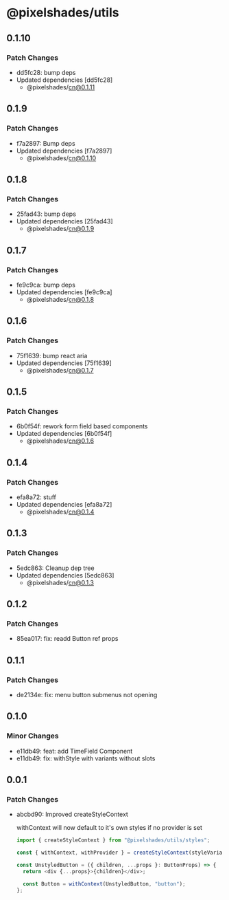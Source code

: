 # @pixelshades/utils

## 0.1.10

### Patch Changes

- dd5fc28: bump deps
- Updated dependencies [dd5fc28]
  - @pixelshades/cn@0.1.11

## 0.1.9

### Patch Changes

- f7a2897: Bump deps
- Updated dependencies [f7a2897]
  - @pixelshades/cn@0.1.10

## 0.1.8

### Patch Changes

- 25fad43: bump deps
- Updated dependencies [25fad43]
  - @pixelshades/cn@0.1.9

## 0.1.7

### Patch Changes

- fe9c9ca: bump deps
- Updated dependencies [fe9c9ca]
  - @pixelshades/cn@0.1.8

## 0.1.6

### Patch Changes

- 75f1639: bump react aria
- Updated dependencies [75f1639]
  - @pixelshades/cn@0.1.7

## 0.1.5

### Patch Changes

- 6b0f54f: rework form field based components
- Updated dependencies [6b0f54f]
  - @pixelshades/cn@0.1.6

## 0.1.4

### Patch Changes

- efa8a72: stuff
- Updated dependencies [efa8a72]
  - @pixelshades/cn@0.1.4

## 0.1.3

### Patch Changes

- 5edc863: Cleanup dep tree
- Updated dependencies [5edc863]
  - @pixelshades/cn@0.1.3

## 0.1.2

### Patch Changes

- 85ea017: fix: readd Button ref props

## 0.1.1

### Patch Changes

- de2134e: fix: menu button submenus not opening

## 0.1.0

### Minor Changes

- e11db49: feat: add TimeField Component
- e11db49: fix: withStyle with variants without slots

## 0.0.1

### Patch Changes

- abcbd90: Improved createStyleContext

  withContext will now default to it's own styles if no provider is set

  ```ts
  import { createStyleContext } from "@pixelshades/utils/styles";

  const { withContext, withProvider } = createStyleContext(styleVariants);

  const UnstyledButton = ({ children, ...props }: ButtonProps) => {
    return <div {...props}>{children}</div>;

    const Button = withContext(UnstyledButton, "button");
  };
  ```
